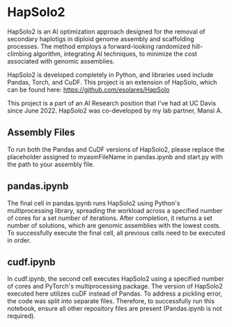 # HapSolo2

HapSolo2 is an AI optimization approach designed for the removal of secondary haplotigs in diploid genome assembly and scaffolding processes. The method employs a forward-looking randomized hill-climbing algorithm, integrating AI techniques, to minimize the cost associated with genomic assemblies. 

HapSolo2 is developed completely in Python, and libraries used include Pandas, Torch, and CuDF. This project is an extension of HapSolo, which can be found here: https://github.com/esolares/HapSolo

This project is a part of an AI Research position that I've had at UC Davis since June 2022. HapSolo2 was co-developed by my lab partner, Mansi A. 
## Assembly Files
To run both the Pandas and CuDF versions of HapSolo2, please replace the placeholder assigned to myasmFileName in pandas.ipynb and start.py with the path to your assembly file.

## pandas.ipynb
The final cell in pandas.ipynb runs HapSolo2 using Python's multiprocessing library, spreading the workload across a specified number of cores for a set number of iterations. After completion, it returns a set number of solutions, which are genomic assemblies with the lowest costs. To successfully execute the final cell, all previous cells need to be executed in order.

## cudf.ipynb
In cudf.ipynb, the second cell executes HapSolo2 using a specified number of cores and PyTorch's multiprocessing package. The version of HapSolo2 executed here utilizes cuDF instead of Pandas. To address a pickling error, the code was split into separate files. Therefore, to successfully run this notebook, ensure all other repository files are present (Pandas.ipynb is not required). 


